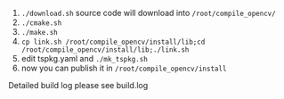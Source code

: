 1. `./download.sh` source code will download into `/root/compile_opencv/`
2. `./cmake.sh`
3. `./make.sh`
4. `cp link.sh /root/compile_opencv/install/lib;cd /root/compile_opencv/install/lib;./link.sh`
5. edit tspkg.yaml and `./mk_tspkg.sh`
6. now you can publish it in `/root/compile_opencv/install`

Detailed build log please see build.log
